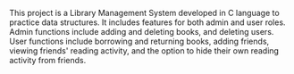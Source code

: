 This project is a Library Management System developed in C language to practice data structures. It includes features for both admin and user roles. Admin functions include adding and deleting books, and deleting users. User functions include borrowing and returning books, adding friends, viewing friends' reading activity, and the option to hide their own reading activity from friends.
